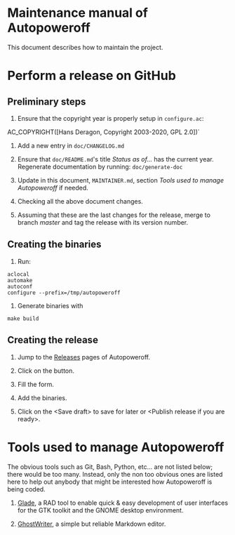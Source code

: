 Maintenance manual of Autopoweroff
======================================================================

This document describes how to maintain the project.


Perform a release on GitHub
======================================================================

Preliminary steps
-------------------------------------------------------------------------

1. Ensure that the copyright year is properly setup in `configure.ac`:

  AC_COPYRIGHT([Hans Deragon, Copyright 2003-2020, GPL 2.0])`

1. Add a new entry in `doc/CHANGELOG.md`

1. Ensure that `doc/README.md`'s title *Status as of...* has the current year.  Regenerate documentation by running:  `doc/generate-doc`

1. Update in this document, `MAINTAINER.md`, section *Tools used to manage Autopoweroff* if needed.

1. Checking all the above document changes.

1. Assuming that these are the last changes for the release, merge to branch *master* and tag the release with its version number.

Creating the binaries
-------------------------------------------------------------------------

1. Run:

  ```
aclocal
automake
autoconf
configure --prefix=/tmp/autopoweroff
```

1. Generate binaries with

  ```
make build
```

Creating the release
-------------------------------------------------------------------------

1. Jump to the [Releases](https://github.com/deragon/autopoweroff/releases)
   pages of Autopoweroff.

1. Click on the <Draft a new release> button.

1. Fill the form.

1. Add the binaries.

1. Click on the \<Save draft\> to save for later or \<Publish release if you are ready\>.


Tools used to manage Autopoweroff
======================================================================

The obvious tools such as Git, Bash, Python, etc... are not listed below; there would be too many.  Instead, only the non too obvious ones are listed here to help out anybody that might be interested how Autopoweroff is being coded.

1. [Glade](https://glade.gnome.org/), a RAD tool to enable quick & easy development of user interfaces for the GTK toolkit and the GNOME desktop environment.

1. [GhostWriter](https://wereturtle.github.io/ghostwriter/), a simple but reliable Markdown editor.
